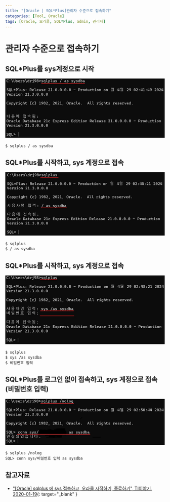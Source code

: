 ```yaml
---
title: "[Oracle | SQL*Plus]관리자 수준으로 접속하기"
categories: [Tool, Oracle]
tags: [Oracle, 오라클, SQL*Plus, admin, 관리자]
---
```


# 관리자 수준으로 접속하기

## SQL*Plus를 sys계정으로 시작

![01-connect-as-admin(1)](/assets/img/posts/tool/oracle/use-sqlplus-to-connect-as-admin/01-connect-as-admin(1).jpg)

```console
$ sqlplus / as sysdba
```

## SQL*Plus를 시작하고, sys 계정으로 접속

![02-connect-as-admin(2)](/assets/img/posts/tool/oracle/use-sqlplus-to-connect-as-admin/02-connect-as-admin(2).jpg)

```console
$ sqlplus
$ / as sysdba
```

## SQL*Plus를 시작하고, sys 계정으로 접속

![03-connect-as-admin(3)](/assets/img/posts/tool/oracle/use-sqlplus-to-connect-as-admin/03-connect-as-admin(3).jpg)

```console
$ sqlplus
$ sys /as sysdba
$ 비밀번호 입력
```

## SQL*Plus를 로그인 없이 접속하고, sys 계정으로 접속(비밀번호 입력)

![04-connect-as-admin(4)](/assets/img/posts/tool/oracle/use-sqlplus-to-connect-as-admin/04-connect-as-admin(4).jpg)

```console
$ sqlplus /nolog
SQL> conn sys/비밀번호 입력 as sysdba
```

## 참고자료

- ["[Oracle] sqlplus 에 sys 접속하고, 오라클 시작하기, 종료하기", TI이야기, 2020-01-19](https://withthisclue.tistory.com/entry/Oracle-Sqlplus%EB%A1%9C-%EC%98%A4%EB%9D%BC%ED%81%B4%EC%84%9C%EB%B2%84-%EC%8B%9C%EC%9E%91%ED%95%98%EA%B8%B0-%EC%A2%85%EB%A3%8C%ED%95%98%EA%B8%B0){: target="_blank" }